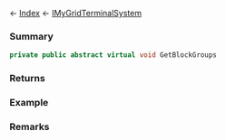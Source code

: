 ← [Index](Api-Index) ← [IMyGridTerminalSystem](Sandbox.ModAPI.Ingame.IMyGridTerminalSystem)

### Summary

```csharp
private public abstract virtual void GetBlockGroups
```

### Returns

### Example

### Remarks

